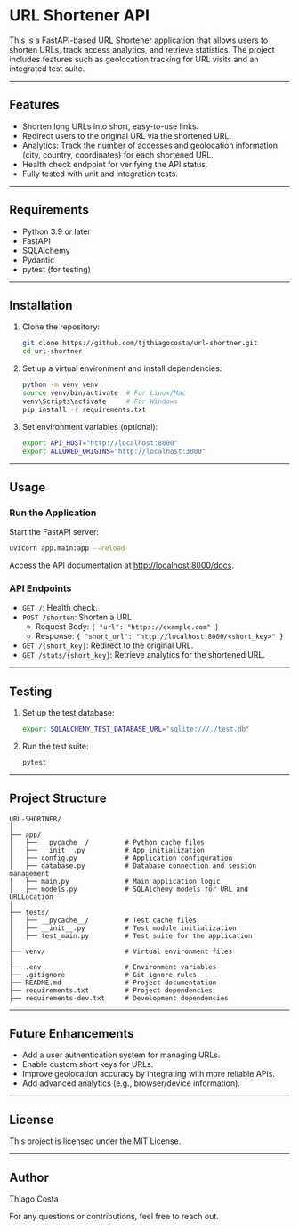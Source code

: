 # URL Shortener API

This is a FastAPI-based URL Shortener application that allows users to shorten URLs, track access analytics, and retrieve statistics. The project includes features such as geolocation tracking for URL visits and an integrated test suite.

---

## Features
- Shorten long URLs into short, easy-to-use links.
- Redirect users to the original URL via the shortened URL.
- Analytics: Track the number of accesses and geolocation information (city, country, coordinates) for each shortened URL.
- Health check endpoint for verifying the API status.
- Fully tested with unit and integration tests.

---

## Requirements
- Python 3.9 or later
- FastAPI
- SQLAlchemy
- Pydantic
- pytest (for testing)

---

## Installation

1. Clone the repository:
   ```bash
   git clone https://github.com/tjthiagocosta/url-shortner.git
   cd url-shortner
   ```

2. Set up a virtual environment and install dependencies:
   ```bash
   python -m venv venv
   source venv/bin/activate  # For Linux/Mac
   venv\Scripts\activate     # For Windows
   pip install -r requirements.txt
   ```

3. Set environment variables (optional):
   ```bash
   export API_HOST="http://localhost:8000"
   export ALLOWED_ORIGINS="http://localhost:3000"
   ```

---

## Usage

### Run the Application
Start the FastAPI server:
```bash
uvicorn app.main:app --reload
```
Access the API documentation at [http://localhost:8000/docs](http://localhost:8000/docs).

### API Endpoints
- `GET /`: Health check.
- `POST /shorten`: Shorten a URL.
  - Request Body: `{ "url": "https://example.com" }`
  - Response: `{ "short_url": "http://localhost:8000/<short_key>" }`
- `GET /{short_key}`: Redirect to the original URL.
- `GET /stats/{short_key}`: Retrieve analytics for the shortened URL.

---

## Testing

1. Set up the test database:
   ```bash
   export SQLALCHEMY_TEST_DATABASE_URL="sqlite:///./test.db"
   ```

2. Run the test suite:
   ```bash
   pytest
   ```

---

## Project Structure
```
URL-SHORTNER/
│
├── app/
│   ├── __pycache__/         # Python cache files
│   ├── __init__.py          # App initialization
│   ├── config.py            # Application configuration
│   ├── database.py          # Database connection and session management
│   ├── main.py              # Main application logic
│   ├── models.py            # SQLAlchemy models for URL and URLLocation
│
├── tests/
│   ├── __pycache__/         # Test cache files
│   ├── __init__.py          # Test module initialization
│   ├── test_main.py         # Test suite for the application
│
├── venv/                    # Virtual environment files
│
├── .env                     # Environment variables
├── .gitignore               # Git ignore rules
├── README.md                # Project documentation
├── requirements.txt         # Project dependencies
├── requirements-dev.txt     # Development dependencies
```

---

## Future Enhancements
- Add a user authentication system for managing URLs.
- Enable custom short keys for URLs.
- Improve geolocation accuracy by integrating with more reliable APIs.
- Add advanced analytics (e.g., browser/device information).

---

## License
This project is licensed under the MIT License.

---

## Author
Thiago Costa

For any questions or contributions, feel free to reach out.

